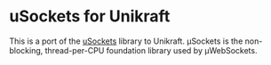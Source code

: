 uSockets for Unikraft
=====================

This is a port of the [uSockets](https://github.com/uNetworking/uSockets) library to Unikraft.
µSockets is the non-blocking, thread-per-CPU foundation library used by µWebSockets.
